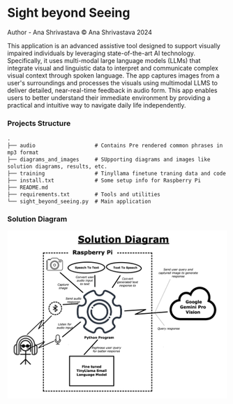# Sight beyond Seeing

Author - Ana Shrivastava
&copy; Ana Shrivastava 2024

This application is an advanced assistive tool designed to support visually impaired individuals by leveraging state-of-the-art AI technology. Specifically, it uses multi-modal large language models (LLMs) that integrate visual and linguistic data to interpret and communicate complex visual context through spoken language. The app captures images from a user's surroundings and processes the visuals using multimodal LLMS to deliver detailed, near-real-time feedback in audio form. This app enables users to better understand their immediate environment by providing a practical and intuitive way to navigate daily life independently.

### Projects Structure

    .
    ├── audio                   # Contains Pre rendered common phrases in mp3 format
    ├── diagrams_and_images     # SUpporting diagrams and images like solution diagrams, results, etc.
    ├── training                # Tinyllama finetune traning data and code
    ├── install.txt             # Some setup info for Raspberry Pi
    ├── README.md
    ├── requirements.txt        # Tools and utilities
    └── sight_beyond_seeing.py  # Main application
    
### Solution Diagram

![Solution Diagram](diagrams_and_images/Soluton%20Diagram.jpeg?raw=true "Solution Diagram")
